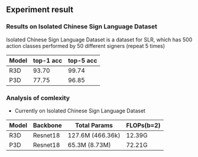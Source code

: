 ## Experiment result
### Results on Isolated Chinese Sign Language Dataset
Isolated Chinese Sign Language Dataset is a dataset for SLR, which has 500 action classes performed by 50 different signers
(repeat 5 times)

| Model         |   top-1 acc   |   top-5 acc   |
| ------------- | ------------- | ------------- |
| R3D           |     93.70     |     99.74     |
| P3D           |     77.75     |     96.85     |

### Analysis of comlexity
- Currently on Isolated Chinese Sign Language Dataset

| Model         |   Backbone     |       Total Params     |    FLOPs(b=2)    |
| ------------- | -------------- | ---------------------- | ---------------- |
| R3D           |   Resnet18     |     127.6M (466.36k)   |      12.39G      |
| P3D           |   Resnet18     |     65.3M (8.73M)      |      72.21G      |